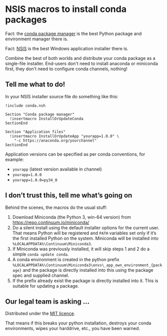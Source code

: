 NSIS macros to install conda packages
=====================================

Fact: the [conda package manager](http://conda.pydata.org/miniconda.html) is
the best Python package and environment manager there is.

Fact: [NSIS](http://sourceforge.net/projects/nsis/) is the best Windows
application installer there is.

Combine the best of both worlds and distribute your conda package as a
single-file installer. End-users don't need to install anaconda or miniconda
first, they don't need to configure conda channels, nothing!


Tell me what to do!
-------------------

In your NSIS installer source file do something like this:

```nsis
!include conda.nsh

Section "Conda package manager"
  !insertmacro InstallOrUpdateConda
SectionEnd

Section "Application files"
  !insertmacro InstallOrUpdateApp "yourapp=1.0.0" \
    "-c https://anaconda.org/yourchannel"
SectionEnd

```

Application versions can be specified as per conda conventions, for example:

- `yourapp` (latest version available in channel)
- `yourapp=1.0.0`
- `yourapp=1.0.0=py34_0`


I don’t trust this, tell me what’s going on
------------------------------------------

Behind the scenes, the macros do the usual stuff:

1. Download Miniconda (the Python 3, win-64 version) from
   https://repo.continuum.io/miniconda/
2. Do a silent install using the default installer options for the current
   user. That means Python will be registered and `PATH` variables set only if
   it’s the first installed Python on the system. Miniconda will be installed
   into `%LOCALAPPDATA%\Continuum\Miniconda3`.
3. If Miniconda was previously installed, it will skip steps 1 and 2 do a
   simple `conda update conda`.
4. A conda environment is created in the python prefix
   `%LOCALAPPDATA%\Continuum\Miniconda3\envs\_app_own_environment_{package}`
   and the package is directly installed into this using the package spec and
   supplied channel.
5. If the prefix already exist the package is directly installed into it. This
   is suitable for updating a package.


Our legal team is asking ...
----------------------------

Distributed under the [MIT licence](LICENSE).

That means if this breaks your python installation, destroys your conda
environments, wipes your harddrive, etc., you have been warned.
